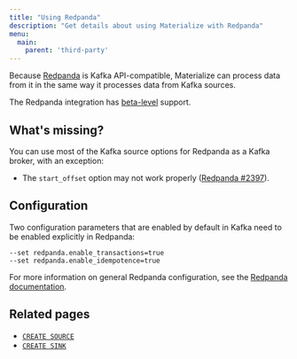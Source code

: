 ```yaml
---
title: "Using Redpanda"
description: "Get details about using Materialize with Redpanda"
menu:
  main:
    parent: 'third-party'
---
```


Because [Redpanda] is Kafka API-compatible, Materialize can process data from it in the same way it processes data from Kafka sources.

The Redpanda integration has [beta-level](../supported-tools#beta-level-support) support.

## What's missing?

You can use most of the Kafka source options for Redpanda as a Kafka broker, with an exception:

- The `start_offset` option may not work properly ([Redpanda #2397](https://github.com/vectorizedio/redpanda/issues/2397)).

## Configuration

Two configuration parameters that are enabled by default in Kafka need to be enabled explicitly in Redpanda:

```nofmt
--set redpanda.enable_transactions=true
--set redpanda.enable_idempotence=true
```

For more information on general Redpanda configuration, see the [Redpanda documentation](https://vectorized.io/docs/configuration/).

[Redpanda]: https://vectorized.io/

## Related pages
- [`CREATE SOURCE`](/sql/create-source/)
- [`CREATE SINK`](/sql/create-sink/)
